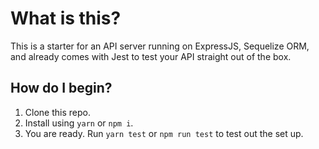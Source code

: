 # What is this?
This is a starter for an API server running on ExpressJS, Sequelize ORM, and already comes with Jest to test your API straight out of the box.

## How do I begin?
1. Clone this repo.
2. Install using `yarn` or `npm i`.
3. You are ready. Run `yarn test` or `npm run test` to test out the set up.
